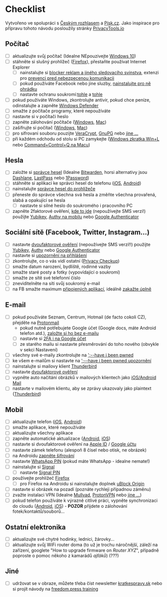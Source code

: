 # Checklist

Vytvořeno ve spolupráci s [Českým rozhlasem](https://www.irozhlas.cz/) a [Písk.cz](https://pisk.cz/). Jako inspirace pro přípravu tohoto návodu posloužily stránky [PrivacyTools.io](https://www.privacytools.io/)

## Počítač

- [ ] aktualizujte svůj počítač (Idealne NEpouzivejte [Windows 10](https://www.privacytools.io/operating-systems/#win10))
- [ ] stáhněte si slušný prohlížeč ([Firefox](https://www.mozilla.org/en-US/firefox/new/)), přestaňte používat Internet Explorer
  - [ ] nainstalujte si [blocker reklam a jiného sledovacího svinstva](https://addons.mozilla.org/en-US/firefox/addon/ublock-origin/), extenzi pro [prevenci pred nebezpecenou komunikacii](https://www.eff.org/https-everywhere)
  - [ ] pokud používáte Facebook nebo jine sluzby, [nainstalujte pro ně ohrádku](https://addons.mozilla.org/en-US/firefox/addon/temporary-containers/)
  - [ ] nastavte ochranu soukromí:[tohle](https://restoreprivacy.com/firefox-privacy/) a [tohle](https://www.howtogeek.com/102032/how-to-optimize-mozilla-firefox-for-maximum-privacy/)
- [ ] pokud používáte Windows, zkontrolujte antivir, pokud chce peníze, odinstalujte a zapněte [Windows Defender](https://docs.microsoft.com/en-us/intune-user-help/turn-on-defender-windows)
- [ ] smažte z počítače programy, které nepoužíváte
- [ ] nastavte si v počítači heslo
- [ ] zapněte zálohování počítače ([Windows](https://support.microsoft.com/en-us/help/17143), [Mac](https://support.apple.com/en-us/HT201250))
- [ ] zašifrujte si počítač ([Windows](https://www.howtogeek.com/192894/how-to-set-up-bitlocker-encryption-on-windows/), [Mac](https://support.apple.com/en-us/HT204837))
- [ ] pro sifrovani souboru pouzijte [VeraCrypt](https://www.veracrypt.fr/en/Home.html), [GnuPG](https://gnupg.org/) nebo [jine ...](https://www.privacytools.io/software/encryption-tools/)
- [ ] při každém odchodu od stolu si PC zamykejte ([Windows zkratka Win+L](http://www.zeigen.com/shortcuts/2007/03/16/lock/) nebo [Command+Control+Q na Macu](https://support.apple.com/en-us/HT201236))

## Hesla

- [ ] založte si [správce hesel](https://bitwarden.com/) (Idealne [Bitwarden](https://bitwarden.com/), horsi alternativy jsou [Dashlane](https://www.dashlane.com/), [LastPass](https://www.lastpass.com/) nebo [1Password](https://1password.com/))
- [ ] stáhněte si aplikaci ke správci hesel do telefonu ([iOS](https://apps.apple.com/app/bitwarden-free-password-manager/id1137397744), [Android](https://play.google.com/store/apps/details?id=com.x8bit.bitwarden&hl=en_US))
- [ ] nainstalujte [správce hesel do prohlížeče](https://addons.mozilla.org/en-US/firefox/addon/bitwarden-password-manager/)
- [ ] přeneste do správce všechna svá hesla a změňte všechna provařená, slabá a opakující se hesla
  - [ ] nastavte si silné heslo do soukromého i pracovního PC
- [ ] zapněte 2faktorové ověření, [kde to jde](https://twofactorauth.org/) (nepoužívejte SMS verzi!) použijte [Yubikey](https://www.yubico.com/), [Authy na mobilu](https://authy.com/) nebo [Google Authenticator](https://google-authenticator.com)

## Sociální sítě (Facebook, Twitter, Instagram...)

- [ ] nastavte [dvoufaktorové ověření](https://www.facebook.com/help/148233965247823/) (nepoužívejte SMS verzi!!) použijte [Yubikey](https://www.yubico.com/works-with-yubikey/catalog/facebook/), [Authy](https://authy.com/guides/facebook/) nebo [Google Authenticator](https://google-authenticator.com)
- [ ] nastavte si [upozornění na přihlášení](https://www.facebook.com/help/162968940433354)
- [ ] zkontrolujte, co o vás vidí ostatní ([Privacy Checkup](https://www.facebook.com/help/443357099140264))
- [ ] smažte datum narození, bydliště, rodinné vazby
- [ ] smažte staré posty a fotky (vypovídající o soukromí)
- [ ] smažte ze sítě své telefonní číslo
- [ ] zneviditelněte na síti svůj soukromý e-mail
- [ ] na FB smažte maximum [připojených aplikací](https://www.facebook.com/help/170585223002660), ideálně [zakažte úplně](https://www.facebook.com/help/211829542181913/)

## E-mail

- [ ] pokud používáte Seznam, Centrum, Hotmail (de facto cokoli CZ), přejděte na [Protonmail](https://protonmail.com/)
  - pokud nutně potřebujete Google účet (Google docs, máte Android telefon atd.), [založte si ho bez e-mailu](https://www.wikihow.com/Make-a-Google-Account-Without-Gmail)
  - [ ] nastavte si [2FA i na Google účet](https://www.google.com/landing/2step/)
  - [ ] ze starého mailu si nastavte přesměrování do toho nového (obvykle v sekci Nastavení)
- [ ] všechny své e-maily zkontrolujte na [';--have i been pwned](https://haveibeenpwned.com/)
- [ ] ke všem e-mailům si nastavte na [';--have i been pwned upozornění](https://haveibeenpwned.com/NotifyMe)
- [ ] nainstalujte si mailovy klient [Thunderbird](https://www.thunderbird.net/en-GB/)
- [ ] nastavte [dvoufaktorové ověření](https://protonmail.com/support/knowledge-base/two-factor-authentication/)
- [ ] vypněte auto načítání obrázků v mailových klientech jako [iOS/Android Mail](https://www.theverge.com/2019/7/3/20680903/email-pixel-trackers-how-to-stop-images-automatic-download)
- [ ] nastavte v mailovém klientu, aby se zprávy ukazovaly jako plaintext ([Thunderbird](https://www.lifewire.com/plain-text-message-thunderbird-1173199))

## Mobil

- [ ] aktualizujte telefon ([iOS](https://support.apple.com/en-us/HT204204), [Android](https://support.google.com/android/answer/7680439?hl=en))
- [ ] smažte aplikace, které nepoužíváte
- [ ] aktualizujte všechny aplikace
- [ ] zapněte automatické aktualizace ([Android](https://support.google.com/googleplay/answer/113412?hl=en), [iOS](https://support.apple.com/en-us/HT202180))
- [ ] nastavte si dvoufaktorové ověření na [Apple ID](https://support.apple.com/en-us/HT204915) / [Google účtu](https://www.google.com/landing/2step/)
- [ ] nastavte zámek telefonu (alespoň 8 čísel nebo otisk, ne obrázek)
- [ ] na Androidu [zapněte šifrování](https://support.google.com/pixelphone/answer/2844831?hl=en)
- [ ] nastavte [WhatsApp PIN](https://faq.whatsapp.com/en/android/26000021) (pokud máte WhatsApp - idealne nemate!)
- [ ] nainstalujte si [Signal](https://www.signal.org/)
  - [ ] nastavte [Signal PIN](https://medium.com/@mshelton/locking-down-signal-d71678f653d3)
- [ ] používejte prohlížeč [Firefox](https://www.mozilla.org/en-US/firefox/mobile/)
  - [ ] pro Firefox na Androidu si nainstalujte doplnek [uBlock Origin](https://addons.mozilla.org/en-US/firefox/addon/ublock-origin/)
- [ ] nastavte si obrázek na pozadí (poznáte rychleji případnou záměnu)
- [ ] zvažte instalaci VPN (Idealne [Mullvad](https://mullvad.net/en/), [ProtonVPN](https://protonvpn.com/) nebo [jine ...](https://www.privacytools.io/providers/vpn/))
- [ ] pokud telefon používáte k výrazně citlivé práci, vypněte synchronizaci do cloudu ([Android](https://cloud.google.com/service-usage/docs/enable-disable), [iOS](https://www.lifewire.com/turn-off-icloud-on-iphone-4580233)) - **POZOR** přijdete o zálohování fotek/kontaktů/souborů...

## Ostatní elektronika

- [ ] aktualizujte své chytré hodinky, lednici, žárovky...
- [ ] aktualizujte svůj WiFi router doma (to už je trochu náročnější, záleží na zařízení, googlete "How to upgrade firmware on _Router XYZ_", případně poproste o pomoc někoho z kamarádů _ajťáků_) (???)

## Jiné

- [ ] udržovat se v obraze, můžete třeba číst newsletter [kratkespravy.sk](https://www.kratkespravy.sk/) nebo si projít návody na [freedom.press training](https://freedom.press/training/)
